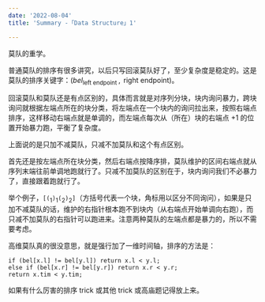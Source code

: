 ```yaml
---
date: '2022-08-04'
title: 'Summary -「Data Structure」1'

---
```


莫队的重学。

普通莫队的排序有很多讲究，以后只写回滚莫队好了，至少复杂度是稳定的。这是莫队的排序关键字：$(\textit{bel}_{ \text{left endpoint }}, \text{ right endpoint})$。

回滚莫队和莫队还是有点区别的，具体而言就是对序列分块，块内询问暴力，跨块询问就根据左端点所在的块分类，将左端点在一个块内的询问拉出来，按照右端点排序，这样移动右端点就是单调的，而左端点每次从（所在）块的右端点 $+1$ 的位置开始暴力跑，平衡了复杂度。

上面说的是只加不减莫队，只减不加莫队和这个有点区别。

首先还是按左端点所在块分类，然后右端点按降序排，莫队维护的区间右端点就从序列末端往前单调地跑就行了。只减不加莫队的区别在于，块内询问我们不必暴力了，直接跟着跑就行了。

举个例子，$\texttt{[}\texttt{(}_1\texttt{)}_1\texttt{(}_2\texttt{)}_2\texttt{]}$（方括号代表一个块，角标用以区分不同询问），如果是只加不减莫队的话，维护的右指针根本跑不到块内（从右端点开始单调向右跑），而只减不加莫队的右指针可以跑进来。注意两种莫队的左端点都是暴力的，所以不需要考虑。

高维莫队真的很没意思，就是强行加了一维时间轴，排序的方法是：

```cpp[class="line-numbers"]
if (bel[x.l] != bel[y.l]) return x.l < y.l;
else if (bel[x.r] != bel[y.r]) return x.r < y.r;
return x.tim < y.tim;
```

如果有什么厉害的排序 trick 或其他 trick 或高庙题记得放上来。